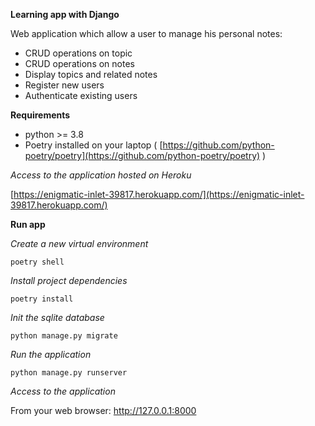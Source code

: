 **Learning app with Django**

Web application which allow a user to manage his personal notes:

- CRUD operations on topic
- CRUD operations on notes
- Display topics and related notes
- Register new users
- Authenticate existing users

**Requirements**

- python >= 3.8
- Poetry installed on your laptop ( [https://github.com/python-poetry/poetry](https://github.com/python-poetry/poetry) )

*Access to the application hosted on Heroku*

[https://enigmatic-inlet-39817.herokuapp.com/](https://enigmatic-inlet-39817.herokuapp.com/)


**Run app**

*Create a new virtual environment*

```
poetry shell
```

*Install project dependencies*

```
poetry install
```

*Init the sqlite database*


```
python manage.py migrate
```

*Run the application*

```
python manage.py runserver
```

*Access to the application*

From your web browser: http://127.0.0.1:8000
